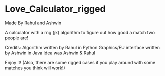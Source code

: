 # Love_Calculator_rigged
Made By Rahul and Ashwin

A calculator with a rng (jk) algorithm to figure out how good a match two people are! 

Credits:
Algorithm written by Rahul in Python
Graphics/EU interface written by Ashwin in Java
Idea was Ashwin & Rahul

Enjoy it!
(Also, there are some rigged cases if you play around with some matches you think will work!)
